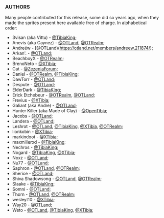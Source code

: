 ### AUTHORS

Many people contributed for this release, some did so years ago, when
they made the sprites present here available free of charge. In
alphabetical order:

- 3visan (aka Vittu) - [@TibiaKing](http://www.tibiaking.com/forum/profile/19276-3visan/);
- Anevis (aka Caynez) - [@OTLand](https://otland.net/members/anevis.175097/), [@OTRealm](https://otrealm.com/index.php?members/caynez.51/);
- Andreéw - [@OTLand)(https://otland.net/members/andreew.211874/);
- Arkan'. - [@OTLand](https://otland.net/members/arkan.214264/);
- BeachboyX - [@OTRealm](https://sprites.otrealm.com/);
- BrenoNeto - [@XTibia](http://www.xtibia.com/forum/profile/356307-brenoneto/);
- Cat - [@ZezeniaForum](https://www.zezeniaonline.com/forum/thread/15599);
- Daniel - [@OTRealm](https://sprites.otrealm.com/), [@TibiaKing](http://www.tibiaking.com/forum/profile/25583-daniel/);
- DawTorr - [@OTLand](https://otland.net/members/dawtorr.200757/);
- Despute - [@OTLand](https://otland.net/members/despute.212598/);
- ElderDark - [@TibiaKing](http://www.tibiaking.com/forum/profile/24698-elderdark/);
- Erick Etchebeur - [@OTRealm](https://otrealm.com/index.php?members/erick-etchebeur.7/), [@OTLand](https://otland.net/members/erick-etchebeur.212333/);
- Frevius - [@XTibia](http://www.xtibia.com/forum/profile/41440-frenvius/);
- Galiant (aka Andre) - [@OTLand](https://otland.net/members/galiant.211412/);
- Hunter Killer (aka Made of Clay) - [@OpenTibia](https://opentibia.net/topic/129940-who-deleted-my-thead/);
- Jacobs - [@OTLand](https://otland.net/members/jacobs.203121/);
- Landera - [@OTLand](https://otland.net/members/landera.146831/);
- Leshrot - [@OTLand](https://otland.net/members/leshrot.169503/), [@TibiaKing](http://www.tibiaking.com/forum/profile/40651-leshrot/), [@XTibia](http://www.xtibia.com/forum/profile/388631-leshrot/), [@OTRealm](https://otrealm.com/index.php?members/leshrot.50/);
- lionkobin - [@XTibia](http://www.xtibia.com/forum/profile/294150-lionkobin/);
- markindoot - [@XTibia](http://www.xtibia.com/forum/profile/357805-markindoot/);
- maxmillerxd - [@TibiaKing](http://www.tibiaking.com/forum/profile/15396-maxmillerxd/);
- Nechros - [@TibiaKing](http://www.tibiaking.com/forum/profile/40715-nechros/);
- Nogard - [@TibiaKing](http://www.tibiaking.com/forum/profile/38543-nogard/), [@XTibia](http://www.xtibia.com/forum/profile/397698-nogard/);
- Noxz - [@OTLand](https://otland.net/members/noxz.6166/);
- Nu77 - [@OTLand](https://otland.net/members/nu77.204078/);
- Saphron - [@OTLand](https://otland.net/members/saphron.91841/), [@OTRealm](https://otrealm.com/index.php?members/saphron.14/);
- Sherice - [@OTLand](https://otland.net/members/sherice.150418/);
- Shiva Shadowsong - [@OTLand](https://otland.net/members/shadowsong.78705/), [@OTRealm](https://otrealm.com/index.php?members/shiva-shadowsong.15/);
- Slaake - [@TibiaKing](http://www.tibiaking.com/forum/profile/35794-slaake/);
- Somni - [@OTLand](https://otland.net/members/somni.6137/);
- Thorn - [@OTLand](https://otland.net/members/thorn.166053/), [@OTRealm](https://otrealm.com/index.php?members/thorn.130/);
- wesleyt10 - [@XTibia](http://www.xtibia.com/forum/profile/360593-wesleyt10/);
- Way20 - [@OTLand](https://otland.net/threads/way-gallery.224923/);
- Weto - [@OTLand](https://otland.net/members/weto.209826/), [@TibiaKing](http://www.tibiaking.com/forum/profile/28864-ewerton-weto-costa/), [@XTibia](http://www.xtibia.com/forum/profile/226928-eltoo/);